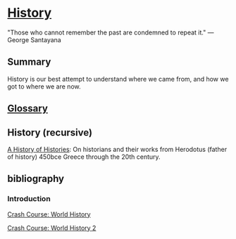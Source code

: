 # [History](https://en.wikipedia.org/wiki/History)
"Those who cannot remember the past are condemned to repeat it."
—George Santayana

## Summary
History is our best attempt to understand where we came from, and how we got to where we are now.

## [Glossary](https://en.wikipedia.org/wiki/Glossary_of_history)

## History (recursive)
[A History of Histories](https://books.google.com/books?id=G9_yT1eDMuoC&dq=a+history+of+histories):
On historians and their works from Herodotus (father of history) 450bce Greece through the 20th century.

## bibliography
### Introduction
[Crash Course: World History](https://www.youtube.com/playlist?list=PLBDA2E52FB1EF80C9)

[Crash Course: World History 2](https://www.youtube.com/playlist?list=PL8dPuuaLjXtNjasccl-WajpONGX3zoY4M)
